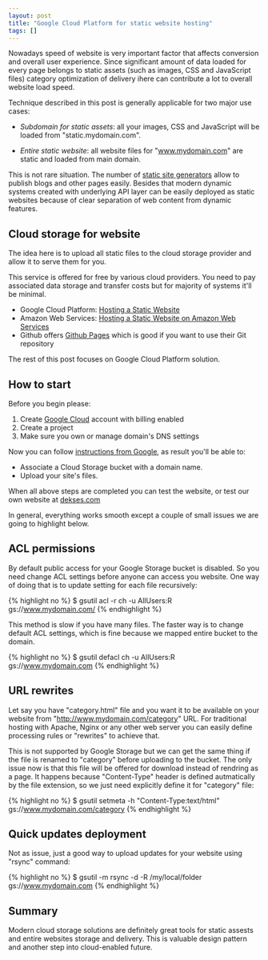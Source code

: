 ```yaml
---
layout: post
title: "Google Cloud Platform for static website hosting"
tags: []
---
```


Nowadays speed of website is very important factor that affects conversion and
overall user experience. Since significant amount of data loaded for every
page belongs to static assets (such as images, CSS and JavaScript files)
category optimization of delivery ihere can contribute a lot to overall website load
speed.

Technique described in this post is generally applicable for two major use
cases:

* _Subdomain for static assets_: all your images, CSS and
JavaScript will be loaded from "static.mydomain.com".

* _Entire static website_: all website files for "www.mydomain.com" are static
and loaded from main domain. 

This is not rare situation. The number of 
[static site generators](https://www.staticgen.com/) allow to publish blogs
and other pages easily. Besides that modern dynamic systems created with
underlying API layer can be easily deployed as static websites because of
clear separation of web content from dynamic features.


## Cloud storage for website

The idea here is to upload all static files to the cloud storage provider and
allow it to serve them for you.

This service is offered for free by various cloud providers. You need to pay
associated data storage and transfer costs but for majority of systems it'll
be minimal.

* Google Cloud Platform: [Hosting a Static
Website](https://cloud.google.com/storage/docs/hosting-static-website)
* Amazon Web Services: [Hosting a Static Website on Amazon Web
Services](http://docs.aws.amazon.com/gettingstarted/latest/swh/website-hosting-intro.html)
* Github offers [Github Pages](https://pages.github.com/) which is good if you
want to use their Git repository

The rest of this post focuses on Google Cloud Platform solution.


## How to start

Before you begin please:

1. Create [Google Cloud](https://cloud.google.com/) account with billing enabled
1. Create a project
1. Make sure you own or manage domain's DNS settings

Now you can follow [instructions from
Google](https://cloud.google.com/storage/docs/hosting-static-website), 
as result you'll be able to:

* Associate a Cloud Storage bucket with a domain name.
* Upload your site's files.

When all above steps are completed you can test the website, or test our own
website at [dekses.com](http://dekses.com)

In general, everything works smooth except a couple of small issues we are
going to highlight below.


## ACL permissions

By default public access for your Google Storage bucket is disabled. So you
need change ACL settings before anyone can access you website. One way of 
doing that is to update setting for each file recursively:

{% highlight no %}
$ gsutil acl -r ch -u AllUsers:R gs://www.mydomain.com/
{% endhighlight %}

This method is slow if you have many files. The faster way is to change
default ACL settings, which is fine because we mapped entire bucket to the
domain.

{% highlight no %}
$ gsutil defacl ch -u AllUsers:R gs://www.mydomain.com
{% endhighlight %}


## URL rewrites

Let say you have "category.html" file and you want it to be available on your
website from "http://www.mydomain.com/category" URL. For traditional hosting
with Apache, Nginx or any other web server you can easily define processing
rules or "rewrites" to achieve that.

This is not supported by Google Storage but we can get the same thing if the
file is renamed to "category" before uploading to the bucket. The only issue
now is that this file will be offered for download instead of rendring as a
page. It happens because "Content-Type" header is defined autmatically by the
file extension, so we just need explicitly define it for "category" file:

{% highlight no %}
$ gsutil setmeta -h "Content-Type:text/html" gs://www.mydomain.com/category
{% endhighlight %}


## Quick updates deployment

Not as issue, just a good way to upload updates for your website using "rsync"
command:

{% highlight no %}
$ gsutil -m rsync -d -R /my/local/folder gs://www.mydomain.com
{% endhighlight %}


## Summary

Modern cloud storage solutions are definitely great tools for static assests
and entire websites storage and delivery. This is valuable design
pattern and another step into cloud-enabled future.
